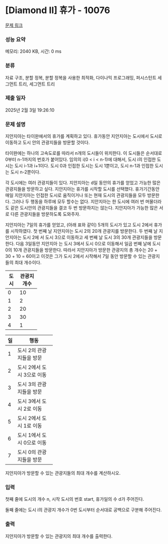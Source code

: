 # [Diamond II] 휴가 - 10076 

[문제 링크](https://www.acmicpc.net/problem/10076) 

### 성능 요약

메모리: 2040 KB, 시간: 0 ms

### 분류

자료 구조, 분할 정복, 분할 정복을 사용한 최적화, 다이나믹 프로그래밍, 퍼시스턴트 세그먼트 트리, 세그먼트 트리

### 제출 일자

2025년 2월 3일 19:26:10

### 문제 설명

<p>지안지아는 타이완에서의 휴가를 계획하고 있다. 휴가동안 지안지아는 도시에서 도시로 이동하고 도시 안의 관광지들을 방문할 것이다.</p>

<p>타이완에는 하나의 고속도로를 따라서 n개의 도시들이 위치한다. 이 도시들은 순서대로 0부터 n-1까지의 번호가 붙어있다. 임의의 i(0 < i < n-1)에 대해서, 도시 i의 인접한 도시는 도시 i-1과 i+1이다. 도시 0과 인접한 도시는 도시 1뿐이고, 도시 n-1과 인접한 도시는 도시 n-2뿐이다.</p>

<p>각 도시에는 여러 관광지들이 있다. 지안지아는 d일 동안의 휴가를 얻었고 가능한 많은 관광지들을 방문하고 싶다. 지안지아는 휴가를 시작할 도시를 선택했다. 휴가기간동안 매일 지안지아는 인접한 도시로 움직이거나 또는 현재 도시의 관광지들을 모두 방문한다. 그러나 두 행동을 하루에 모두 할수는 없다. 지안지아는 한 도시에 여러 번 머물더라도 같은 도시안의 관광지들을 결코 두 번 방문하지는 않는다. 지안지아가 가능한 많은 서로 다른 관광지들을 방문하도록 도와주자.</p>

<p>지안지아는 7일의 휴가를 얻었고, (아래 표와 같이) 5개의 도시가 있고 도시 2에서 휴가를 시작하였다. 첫 번째 날 지안지아는 도시 2의 20개 관광지를 방문한다. 두 번째 날 지안지아는 도시 2에 서 도시 3으로 이동하고 세 번째 날 도시 3의 30개 관광지들을 방문한다. 다음 3일동안 지안지아 는 도시 3에서 도시 0으로 이동해서 일곱 번째 날에 도시 0의 10개 관광지들을 방문한다. 따라서 지안지아가 방문한 관광지의 총 개수는 20 + 30 + 10 = 60이고 이것은 그가 도시 2에서 시작해서 7일 동안 방문할 수 있는 관광지들의 최대 개수이다.</p>

<table class="table table-bordered" style="width:20%">
	<thead>
		<tr>
			<th>도시</th>
			<th>관광지 개수</th>
		</tr>
	</thead>
	<tbody>
	</tbody>
	<tbody>
		<tr>
			<td>0</td>
			<td>10</td>
		</tr>
		<tr>
			<td>1</td>
			<td>2</td>
		</tr>
		<tr>
			<td>2</td>
			<td>20</td>
		</tr>
		<tr>
			<td>3</td>
			<td>30</td>
		</tr>
		<tr>
			<td>4</td>
			<td>1</td>
		</tr>
	</tbody>
</table>

<table class="table table-bordered" style="width:30%">
	<thead>
		<tr>
			<th>일</th>
			<th>행동</th>
		</tr>
	</thead>
	<tbody>
	</tbody>
	<tbody>
		<tr>
			<td>1</td>
			<td>도시 2의 관광지들을 방문</td>
		</tr>
		<tr>
			<td>2</td>
			<td>도시 2에서 도시 3으로 이동</td>
		</tr>
		<tr>
			<td>3</td>
			<td>도시 3의 관광지들을 방문</td>
		</tr>
		<tr>
			<td>4</td>
			<td>도시 3에서 도시 2로 이동</td>
		</tr>
		<tr>
			<td>5</td>
			<td>도시 2에서 도시 1로 이동</td>
		</tr>
		<tr>
			<td>6</td>
			<td>도시 1에서 도시 0으로 이동</td>
		</tr>
		<tr>
			<td>7</td>
			<td>도시 0의 관광지들을 방문</td>
		</tr>
	</tbody>
</table>

<p>지안지아가 방문할 수 있는 관광지들의 최대 개수를 계산하시오.</p>

### 입력 

 <p>첫째 줄에 도시의 개수 n, 시작 도시의 번호 start, 휴가일의 수 d가 주어진다.</p>

<p>둘째 줄에는 도시 i의 관광지 개수가 0번 도시부터 순서대로 공백으로 구분해 주어진다.</p>

### 출력 

 <p>지안지아가 방문할 수 있는 관광지의 최대 개수를 출력한다.</p>

